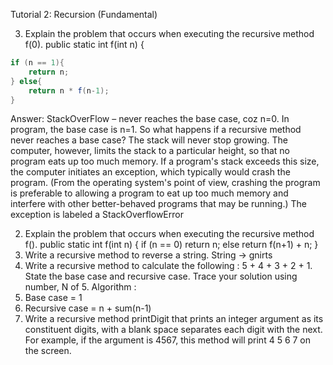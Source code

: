 Tutorial 2: Recursion (Fundamental)

3. Explain the problem that occurs when executing the recursive method f(0).
   public static int f(int n) {
``` java
if (n == 1){
    return n;
} else{
    return n * f(n-1);
}
```
   Answer:
   StackOverFlow – never reaches the base case, coz n=0. In program, the base case is n=1. So what
   happens if a recursive method never reaches a base case? The stack will never stop growing. The
   computer, however, limits the stack to a particular height, so that no program eats up too much
   memory. If a program's stack exceeds this size, the computer initiates an exception, which typically
   would crash the program. (From the operating system's point of view, crashing the program is
   preferable to allowing a program to eat up too much memory and interfere with other better-behaved
   programs that may be running.) The exception is labeled a StackOverflowError

2. Explain the problem that occurs when executing the recursive method f().
   public static int f(int n) {
   if (n == 0)
   return n;
   else
   return f(n+1) + n;
   }
3. Write a recursive method to reverse a string.
   String → gnirts
4. Write a recursive method to calculate the following :
   5 + 4 + 3 + 2 + 1.
   State the base case and recursive case. Trace your solution using number, N of 5.
   Algorithm :
1. Base case = 1
2. Recursive case = n + sum(n-1)
5. Write a recursive method printDigit that prints an integer argument as its constituent digits,
   with a blank space separates each digit with the next. For example, if the argument is 4567,
   this method will print 4 5 6 7 on the screen.